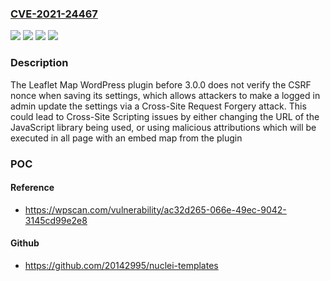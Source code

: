 ### [CVE-2021-24467](https://cve.mitre.org/cgi-bin/cvename.cgi?name=CVE-2021-24467)
![](https://img.shields.io/static/v1?label=Product&message=Leaflet%20Map&color=blue)
![](https://img.shields.io/static/v1?label=Version&message=3.0.0%3C%203.0.0%20&color=brighgreen)
![](https://img.shields.io/static/v1?label=Vulnerability&message=CWE-352%20Cross-Site%20Request%20Forgery%20(CSRF)&color=brighgreen)
![](https://img.shields.io/static/v1?label=Vulnerability&message=CWE-79%20Cross-site%20Scripting%20(XSS)&color=brighgreen)

### Description

The Leaflet Map WordPress plugin before 3.0.0 does not verify the CSRF nonce when saving its settings, which allows attackers to make a logged in admin update the settings via a Cross-Site Request Forgery attack. This could lead to Cross-Site Scripting issues by either changing the URL of the JavaScript library being used, or using malicious attributions which will be executed in all page with an embed map from the plugin

### POC

#### Reference
- https://wpscan.com/vulnerability/ac32d265-066e-49ec-9042-3145cd99e2e8

#### Github
- https://github.com/20142995/nuclei-templates

